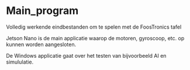 # Main_program
Volledig werkende eindbestanden om te spelen met de FoosTronics tafel

Jetson Nano is de main applicatie waarop de motoren, gyroscoop, etc. op kunnen worden aangesloten.

De Windows applicatie gaat over het testen van bijvoorbeeld AI en simululatie.
